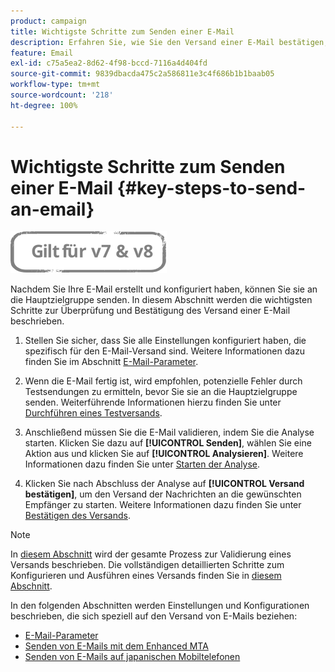 ```yaml
---
product: campaign
title: Wichtigste Schritte zum Senden einer E-Mail
description: Erfahren Sie, wie Sie den Versand einer E-Mail bestätigen, und lernen Sie die Besonderheiten des E-Mail-Versands kennen
feature: Email
exl-id: c75a5ea2-8d62-4f98-bccd-7116a4d404fd
source-git-commit: 9839dbacda475c2a586811e3c4f686b1b1baab05
workflow-type: tm+mt
source-wordcount: '218'
ht-degree: 100%

---
```


# Wichtigste Schritte zum Senden einer E-Mail {#key-steps-to-send-an-email}

![](../../assets/common.svg)

Nachdem Sie Ihre E-Mail erstellt und konfiguriert haben, können Sie sie an die Hauptzielgruppe senden. In diesem Abschnitt werden die wichtigsten Schritte zur Überprüfung und Bestätigung des Versand einer E-Mail beschrieben.

1. Stellen Sie sicher, dass Sie alle Einstellungen konfiguriert haben, die spezifisch für den E-Mail-Versand sind. Weitere Informationen dazu finden Sie im Abschnitt [E-Mail-Parameter](email-parameters.md).
1. Wenn die E-Mail fertig ist, wird empfohlen, potenzielle Fehler durch Testsendungen zu ermitteln, bevor Sie sie an die Hauptzielgruppe senden. Weiterführende Informationen hierzu finden Sie unter [Durchführen eines Testversands](steps-validating-the-delivery.md#sending-a-proof).

1. Anschließend müssen Sie die E-Mail validieren, indem Sie die Analyse starten. Klicken Sie dazu auf **[!UICONTROL Senden]**, wählen Sie eine Aktion aus und klicken Sie auf **[!UICONTROL Analysieren]**. Weitere Informationen dazu finden Sie unter [Starten der Analyse](steps-validating-the-delivery.md#analyzing-the-delivery).

1. Klicken Sie nach Abschluss der Analyse auf **[!UICONTROL Versand bestätigen]**, um den Versand der Nachrichten an die gewünschten Empfänger zu starten. Weitere Informationen dazu finden Sie unter [Bestätigen des Versands](steps-sending-the-delivery.md#confirming-delivery).

   <!--Add screenshot with analysis done and Confirm delivery button activated.-->

>[!NOTE]
>
>In [diesem Abschnitt](steps-validating-the-delivery.md) wird der gesamte Prozess zur Validierung eines Versands beschrieben. Die vollständigen detaillierten Schritte zum Konfigurieren und Ausführen eines Versands finden Sie in [diesem Abschnitt](steps-sending-the-delivery.md).

In den folgenden Abschnitten werden Einstellungen und Konfigurationen beschrieben, die sich speziell auf den Versand von E-Mails beziehen:
<!--* [Generating the mirror page](generating-mirror-page.md)
* [Email BCC](email-bcc.md)-->
* [E-Mail-Parameter](email-parameters.md)
* [Senden von E-Mails mit dem Enhanced MTA](sending-with-enhanced-mta.md)
* [Senden von E-Mails auf japanischen Mobiltelefonen](sending-emails-on-japanese-mobiles.md)
